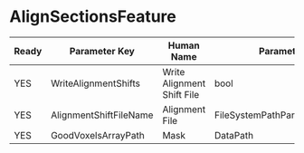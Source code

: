 # AlignSectionsFeature

| Ready | Parameter Key | Human Name | Parameter Type | Parameter Class |
|-------|---------------|------------|-----------------|----------------|
| YES | WriteAlignmentShifts | Write Alignment Shift File | bool | BoolParameter |
| YES | AlignmentShiftFileName | Alignment File | FileSystemPathParameter::ValueType | FileSystemPathParameter |
| YES | GoodVoxelsArrayPath | Mask | DataPath | ArraySelectionParameter |

